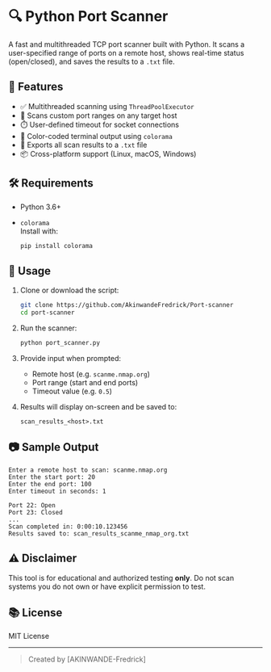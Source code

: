 # 🔍 Python Port Scanner

A fast and multithreaded TCP port scanner built with Python. It scans a user-specified range of ports on a remote host, shows real-time status (open/closed), and saves the results to a `.txt` file.

## 🚀 Features

- ✅ Multithreaded scanning using `ThreadPoolExecutor`
- 🎯 Scans custom port ranges on any target host
- ⏱️ User-defined timeout for socket connections
- 🌈 Color-coded terminal output using `colorama`
- 📁 Exports all scan results to a `.txt` file
- 📦 Cross-platform support (Linux, macOS, Windows)

## 🛠️ Requirements

- Python 3.6+
- `colorama`  
  Install with:

  ```bash
  pip install colorama
  ```

## 📄 Usage

1. Clone or download the script:

   ```bash
   git clone https://github.com/AkinwandeFredrick/Port-scanner
   cd port-scanner
   ```

2. Run the scanner:

   ```bash
   python port_scanner.py
   ```

3. Provide input when prompted:
   - Remote host (e.g. `scanme.nmap.org`)
   - Port range (start and end ports)
   - Timeout value (e.g. `0.5`)

4. Results will display on-screen and be saved to:
   ```
   scan_results_<host>.txt
   ```

## 📷 Sample Output

```
Enter a remote host to scan: scanme.nmap.org
Enter the start port: 20
Enter the end port: 100
Enter timeout in seconds: 1

Port 22: Open
Port 23: Closed
...
Scan completed in: 0:00:10.123456
Results saved to: scan_results_scanme_nmap_org.txt
```

## ⚠️ Disclaimer

This tool is for educational and authorized testing **only**. Do not scan systems you do not own or have explicit permission to test.

## 📚 License

MIT License

---

> Created by [AKINWANDE-Fredrick] 

